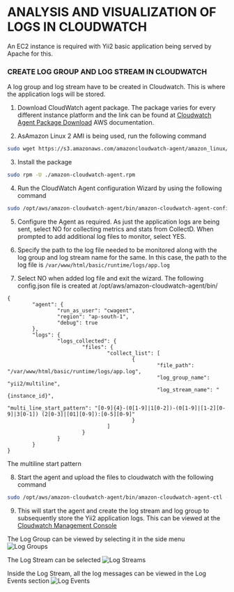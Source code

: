 # ANALYSIS AND VISUALIZATION OF LOGS IN CLOUDWATCH

An EC2 instance is required with Yii2 basic application being served by Apache for this.

### CREATE LOG GROUP AND LOG STREAM IN CLOUDWATCH
A log group and log stream have to be created in Cloudwatch. This is where the application logs will be stored.

1. Download CloudWatch agent package. The package varies for every different instance platform and the link can be found at [Cloudwatch Agent Package Download](https://docs.aws.amazon.com/AmazonCloudWatch/latest/monitoring/download-cloudwatch-agent-commandline.html) AWS documentation.

2. AsAmazon Linux 2 AMI is being used, run the following command
```bash
sudo wget https://s3.amazonaws.com/amazoncloudwatch-agent/amazon_linux/amd64/latest/amazon-cloudwatch-agent.rpm
```

3. Install the package
```bash
sudo rpm -U ./amazon-cloudwatch-agent.rpm
```

4. Run the CloudWatch Agent configuration Wizard by using the following command 
```bash
sudo /opt/aws/amazon-cloudwatch-agent/bin/amazon-cloudwatch-agent-config-wizard
```

5. Configure the Agent as required. As just the application logs are being sent, select NO for collecting metrics and stats from CollectD. When prompted to add additional log files to monitor, select YES.

6. Specify the path to the log file needed to be monitored along with the log group and log stream name for the same. In this case, the path to the log file is `/var/www/html/basic/runtime/logs/app.log`

7. Select NO when added log file and exit the wizard. The following config.json file is created at /opt/aws/amazon-cloudwatch-agent/bin/
```
{
        "agent": {
                "run_as_user": "cwagent",
                "region": "ap-south-1",
                "debug": true
        },
        "logs": {
                "logs_collected": {
                        "files": {
                                "collect_list": [
                                        {
                                                "file_path": "/var/www/html/basic/runtime/logs/app.log",
                                                "log_group_name": "yii2/multiline",
                                                "log_stream_name": "{instance_id}",
                                                "multi_line_start_pattern": "[0-9]{4}-(0[1-9]|1[0-2])-(0[1-9]|[1-2][0-9]|3[0-1]) (2[0-3]|[01][0-9]):[0-5][0-9]"
                                        }
                                ]
                        }
                }
        }
}
```
The multiline start pattern 

8. Start the agent and upload the files to cloudwatch with the following command
```bash
sudo /opt/aws/amazon-cloudwatch-agent/bin/amazon-cloudwatch-agent-ctl -a fetch-config -m ec2 -c file:/opt/aws/amazon-cloudwatch-agent/bin/config.json -s
```

9. This will start the agent and create the log stream and log group to subsequently store the Yii2 application logs. This can be viewed at the [Cloudwatch Management Console](https://ap-south-1.console.aws.amazon.com/cloudwatch/home)

The Log Group can be viewed by selecting it in the side menu
![Log Groups](https://github.com/arinjay97/IIC-Internship/blob/master/screenshots/Log%20Groups.jpg)

The Log Stream can be selected
![Log Streams](https://github.com/arinjay97/IIC-Internship/blob/master/screenshots/Log%20Streams.jpg)

Inside the Log Stream, all the log messages can be viewed in the Log Events section
![Log Events](https://github.com/arinjay97/IIC-Internship/blob/master/screenshots/Log%20Events.jpg)

